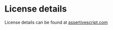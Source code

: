 # License details

License details can be found at [assertivescript.com](https://assertivescript.com/License%20agreement.html)
